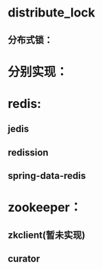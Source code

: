 # distribute_lock
## 分布式锁：
# 分别实现：
   # redis:
   ## jedis
   ## redission
   ## spring-data-redis
   # zookeeper：
   ## zkclient(暂未实现)
   ## curator
